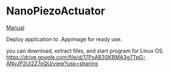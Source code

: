 # NanoPiezoActuator
[Manual](https://github.com/maruta01/NanoPiezoActuator/blob/main/doc/Manual%20Actuator%20NanoPiezo.pdf)

Deploy application to .Appimage for ready use.  

you can download, extract files, and start program for Linux OS.  
https://drive.google.com/file/d/17PsAB3SKBMA3g7TpG-ANyJP2Ui2Z7oQU/view?usp=sharing
